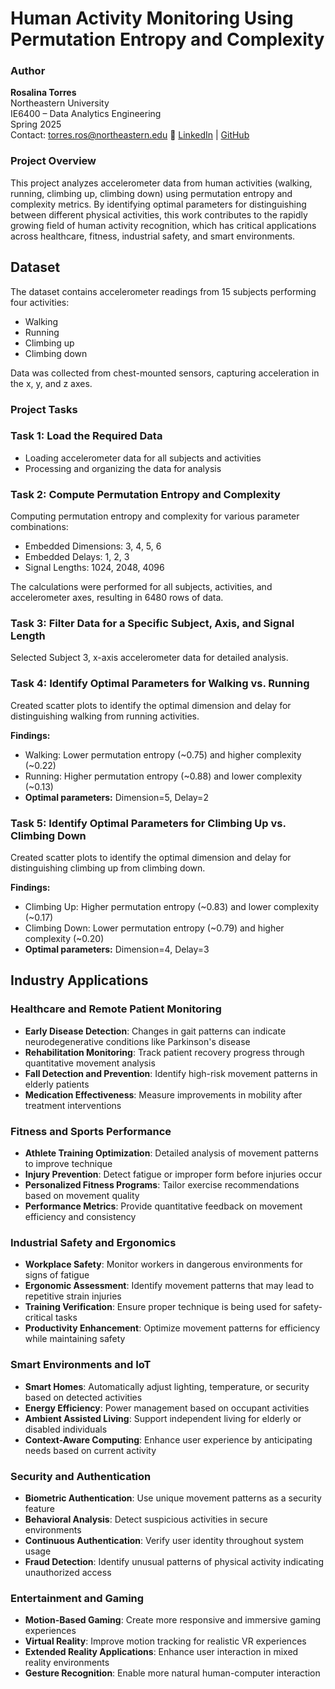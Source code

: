 # Human Activity Monitoring Using Permutation Entropy and Complexity


### Author
**Rosalina Torres**  
Northeastern University  
IE6400 – Data Analytics Engineering  
Spring 2025  
Contact: torres.ros@northeastern.edu
🔗 [LinkedIn](#) | [GitHub](#)


### Project Overview
This project analyzes accelerometer data from human activities (walking, running, climbing up, climbing down) using permutation entropy and complexity metrics. By identifying optimal parameters for distinguishing between different physical activities, this work contributes to the rapidly growing field of human activity recognition, which has critical applications across healthcare, fitness, industrial safety, and smart environments.

## Dataset
The dataset contains accelerometer readings from 15 subjects performing four activities:
- Walking
- Running
- Climbing up
- Climbing down

Data was collected from chest-mounted sensors, capturing acceleration in the x, y, and z axes.

### Project Tasks

### Task 1: Load the Required Data
- Loading accelerometer data for all subjects and activities
- Processing and organizing the data for analysis

### Task 2: Compute Permutation Entropy and Complexity
Computing permutation entropy and complexity for various parameter combinations:
- Embedded Dimensions: 3, 4, 5, 6
- Embedded Delays: 1, 2, 3
- Signal Lengths: 1024, 2048, 4096

The calculations were performed for all subjects, activities, and accelerometer axes, resulting in 6480 rows of data.

### Task 3: Filter Data for a Specific Subject, Axis, and Signal Length
Selected Subject 3, x-axis accelerometer data for detailed analysis.

### Task 4: Identify Optimal Parameters for Walking vs. Running
Created scatter plots to identify the optimal dimension and delay for distinguishing walking from running activities.

**Findings:**
- Walking: Lower permutation entropy (~0.75) and higher complexity (~0.22)
- Running: Higher permutation entropy (~0.88) and lower complexity (~0.13)
- **Optimal parameters:** Dimension=5, Delay=2

### Task 5: Identify Optimal Parameters for Climbing Up vs. Climbing Down
Created scatter plots to identify the optimal dimension and delay for distinguishing climbing up from climbing down.

**Findings:**
- Climbing Up: Higher permutation entropy (~0.83) and lower complexity (~0.17)
- Climbing Down: Lower permutation entropy (~0.79) and higher complexity (~0.20)
- **Optimal parameters:** Dimension=4, Delay=3

## Industry Applications

### Healthcare and Remote Patient Monitoring
- **Early Disease Detection**: Changes in gait patterns can indicate neurodegenerative conditions like Parkinson's disease
- **Rehabilitation Monitoring**: Track patient recovery progress through quantitative movement analysis
- **Fall Detection and Prevention**: Identify high-risk movement patterns in elderly patients
- **Medication Effectiveness**: Measure improvements in mobility after treatment interventions

### Fitness and Sports Performance
- **Athlete Training Optimization**: Detailed analysis of movement patterns to improve technique
- **Injury Prevention**: Detect fatigue or improper form before injuries occur
- **Personalized Fitness Programs**: Tailor exercise recommendations based on movement quality
- **Performance Metrics**: Provide quantitative feedback on movement efficiency and consistency

### Industrial Safety and Ergonomics
- **Workplace Safety**: Monitor workers in dangerous environments for signs of fatigue
- **Ergonomic Assessment**: Identify movement patterns that may lead to repetitive strain injuries
- **Training Verification**: Ensure proper technique is being used for safety-critical tasks
- **Productivity Enhancement**: Optimize movement patterns for efficiency while maintaining safety

### Smart Environments and IoT
- **Smart Homes**: Automatically adjust lighting, temperature, or security based on detected activities
- **Energy Efficiency**: Power management based on occupant activities
- **Ambient Assisted Living**: Support independent living for elderly or disabled individuals
- **Context-Aware Computing**: Enhance user experience by anticipating needs based on current activity

### Security and Authentication
- **Biometric Authentication**: Use unique movement patterns as a security feature
- **Behavioral Analysis**: Detect suspicious activities in secure environments
- **Continuous Authentication**: Verify user identity throughout system usage
- **Fraud Detection**: Identify unusual patterns of physical activity indicating unauthorized access

### Entertainment and Gaming
- **Motion-Based Gaming**: Create more responsive and immersive gaming experiences
- **Virtual Reality**: Improve motion tracking for realistic VR experiences
- **Extended Reality Applications**: Enhance user interaction in mixed reality environments
- **Gesture Recognition**: Enable more natural human-computer interaction
